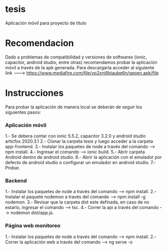 # tesis
Aplicación móvil para proyecto de título

# Recomendacion
Dado a problemas de compatibilidad y versiones de softwares (ionic, capacitor, android studio, entre otras) recomendamos probar la aplicación móvil a través de la apk generada.
Para descargarla acceder al siguiente link ---> https://www.mediafire.com/file/vp2xnj6ktaubp6n/geoen.apk/file

# Instrucciones
Para probar la aplicación de manera local se deberán de seguir los siguientes pasos:

### Aplicación móvil

1.- Se debera contar con ionic 5.5.2, capacitor 3.2.0 y android studio articfox 2020.3.1
2.- Clonar la carpeta tesis y luego acceder a la carpeta app-frontend.
3.- Instalar los paquetes de node a través del comando --> npm install.
4.- Ingresar el comando --> ionic build. 
5.- Abrir carpeta Android dentro de android studio.
6.- Abrir la aplicación con el emulador por defecto de android studio o configurar un emulador en android studio.
7.- Probar.

### Backend

1.- Instalar los paquetes de node a través del comando --> npm install.
2.- Instalar el paquete nodemon a través del comando --> npm install -g nodemon.
3.- Revisar que la carpeta dist este definada, en caso de no estarlo, ingresar el comando --> tsc.
4.- Correr la api a través del comando --> nodemon dist/app.js.

### Página web monitoreo

1.- Instalar los paquetes de node a través del comando --> npm install.
2.- Correr la aplicación web a través del comando --> ng serve -o

